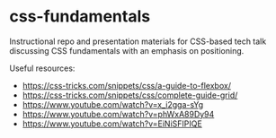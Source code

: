 # css-fundamentals
Instructional repo and presentation materials for CSS-based tech talk discussing CSS fundamentals with an emphasis on positioning.

Useful resources:
- https://css-tricks.com/snippets/css/a-guide-to-flexbox/
- https://css-tricks.com/snippets/css/complete-guide-grid/
- https://www.youtube.com/watch?v=x_i2gga-sYg
- https://www.youtube.com/watch?v=phWxA89Dy94
- https://www.youtube.com/watch?v=EiNiSFIPIQE

